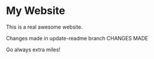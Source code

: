 # My Website

This is a real awesome website. 


Changes made in update-readme branch CHANGES MADE


Go always extra miles!
